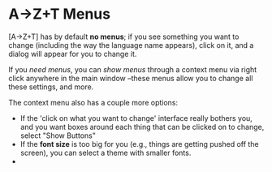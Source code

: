 # A→Z+T Menus

[A→Z+T] has by default **no menus**; if you see something you want to change (including the way the language name appears), click on it, and a dialog will appear for you to change it.

If you *need menus*, you can *show menus* through a context menu via right click anywhere in the main window –these menus allow you to change all these settings, and more.

The context menu also has a couple more options:

- If the 'click on what you want to change' interface really bothers you, and you want boxes around each thing that can be clicked on to change, select "Show Buttons"
- If the **font size** is too big for you (e.g., things are getting pushed off the screen),  you can select a theme with smaller fonts.
-
